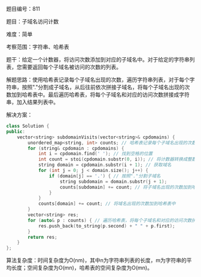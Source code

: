 题目编号：811

题目：子域名访问计数

难度：简单

考察范围：字符串、哈希表

题干：给定一个计数器，将访问次数添加到对应的子域名中。对于给定的字符串列表，您需要返回每个子域名被访问的次数的列表。

解题思路：使用哈希表记录每个子域名出现的次数，遍历字符串列表，对于每个字符串，按照"."分割成子域名，从后往前依次拼接子域名，将每个子域名出现的次数加到哈希表中。最后遍历哈希表，将每个子域名和对应的访问次数拼接成字符串，加入结果列表中。

解决方案：

```cpp
class Solution {
public:
    vector<string> subdomainVisits(vector<string>& cpdomains) {
        unordered_map<string, int> counts; // 哈希表记录每个子域名出现的次数
        for (string& cpdomain : cpdomains) {
            int i = cpdomain.find(' '); // 找到空格的位置
            int count = stoi(cpdomain.substr(0, i)); // 将计数器转换成整数
            string domain = cpdomain.substr(i + 1); // 获取域名
            for (int j = 0; j < domain.size(); j++) {
                if (domain[j] == '.') { // 按照"."分割子域名
                    string subdomain = domain.substr(j + 1);
                    counts[subdomain] += count; // 将子域名出现的次数加到哈希表中
                }
            }
            counts[domain] += count; // 将域名出现的次数加到哈希表中
        }
        vector<string> res;
        for (auto& p : counts) { // 遍历哈希表，将每个子域名和对应的访问次数拼接成字符串
            res.push_back(to_string(p.second) + " " + p.first);
        }
        return res;
    }
};
```

算法复杂度：时间复杂度为O(nm)，其中n为字符串列表的长度，m为字符串的平均长度；空间复杂度为O(mn)，哈希表的空间复杂度为O(mn)。